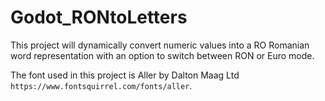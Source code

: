 # Godot_RONtoLetters
This project will dynamically convert numeric values into a RO Romanian word representation with an option to switch between RON or Euro mode.

The font used in this project is Aller by Dalton Maag Ltd `https://www.fontsquirrel.com/fonts/aller`.
